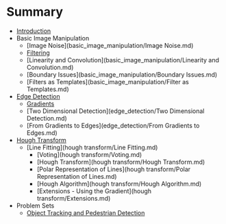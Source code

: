 # Summary

* [Introduction](README.md)
* Basic Image Manipulation
  * [Image Noise](basic_image_manipulation/Image Noise.md)
  * [Filtering](basic_image_manipulation/Filtering.md)
  * [Linearity and Convolution](basic_image_manipulation/Linearity and Convolution.md)
  * [Boundary Issues](basic_image_manipulation/Boundary Issues.md)
  * [Filters as Templates](basic_image_manipulation/Filter as Templates.md)
* [Edge Detection](edge_detection.md)
  * [Gradients](edge_detection/Gradients.md)
  * [Two Dimensional Detection](edge_detection/Two Dimensional Detection.md)
  * [From Gradients to Edges](edge_detection/From Gradients to Edges.md)
* [Hough Transform](hough_transform.md)
  * [Line Fitting](hough transform/Line Fitting.md)
    * [Voting](hough transform/Voting.md)
    * [Hough Transform](hough transform/Hough Transform.md)
    * [Polar Representation of Lines](hough transform/Polar Representation of Lines.md)
    * [Hough Algorithm](hough transform/Hough Algorithm.md)
    * [Extensions - Using the Gradient](hough transform/Extensions.md)
* Problem Sets
  * [Object Tracking and Pedestrian Detection](ps_object_tracking.md)